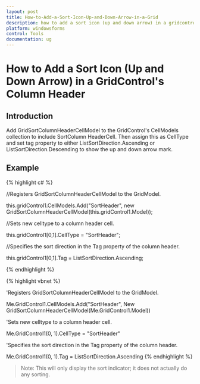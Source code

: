 ```yaml
---
layout: post
title: How-to-Add-a-Sort-Icon-Up-and-Down-Arrow-in-a-Grid
description: how to add a sort icon (up and down arrow) in a gridcontrol's column header
platform: windowsforms
control: Tools
documentation: ug
---
```


# How to Add a Sort Icon (Up and Down Arrow) in a GridControl's Column Header

## Introduction

Add GridSortColumnHeaderCellModel to the GridControl's CellModels collection to include SortColumn HeaderCell. Then assign this as CellType and set tag property to either ListSortDirection.Ascending or ListSortDirection.Descending to show the up and down arrow mark.

## Example

{% highlight c# %}



//Registers GridSortColumnHeaderCellModel to the GridModel. 

this.gridControl1.CellModels.Add("SortHeader", new GridSortColumnHeaderCellModel(this.gridControl1.Model));



//Sets new celltype to a column header cell.

this.gridControl1[0,1].CellType = "SortHeader";



//Specifies the sort direction in the Tag property of the column header.

this.gridControl1[0,1].Tag = ListSortDirection.Ascending;

{% endhighlight  %}

{% highlight vbnet %}



'Registers GridSortColumnHeaderCellModel to the GridModel. 

Me.GridControl1.CellModels.Add("SortHeader", New GridSortColumnHeaderCellModel(Me.GridControl1.Model))



'Sets new celltype to a column header cell.

Me.GridControl1(0, 1).CellType = "SortHeader"



'Specifies the sort direction in the Tag property of the column header.

Me.GridControl1(0, 1).Tag = ListSortDirection.Ascending
{% endhighlight  %}

> Note: This will only display the sort indicator; it does not actually do any sorting.

